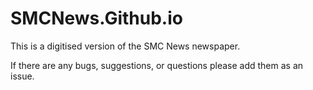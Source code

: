 # SMCNews.Github.io
This is a digitised version of the SMC News newspaper.

If there are any bugs, suggestions, or questions please add them as an issue. 

